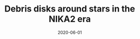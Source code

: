 ---
title: "Debris disks around stars in the NIKA2 era"
collection: "publications"
category: "co_procs"
permalink: /publications/2020EPJWC22800015L
date: 2020-06-01
venue: "mm Universe @ NIKA2 - Observing the mm Universe with the NIKA2 Camera"
citation: "Lestrade, J.-F., Augereau, J.-C., Booth, M., et al. (2020), mm Universe @ NIKA2 - Observing the mm Universe with the NIKA2 Camera, 228, 00015."
---